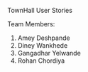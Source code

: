TownHall User Stories

Team Members:
1. Amey Deshpande
2. Diney Wankhede
3. Gangadhar Yelwande
4. Rohan Chordiya

